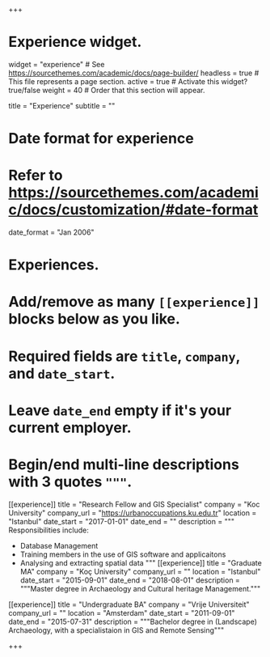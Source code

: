 +++
# Experience widget.
widget = "experience"  # See https://sourcethemes.com/academic/docs/page-builder/
headless = true  # This file represents a page section.
active = true  # Activate this widget? true/false
weight = 40  # Order that this section will appear.

title = "Experience"
subtitle = ""

# Date format for experience
#   Refer to https://sourcethemes.com/academic/docs/customization/#date-format
date_format = "Jan 2006"

# Experiences.
#   Add/remove as many `[[experience]]` blocks below as you like.
#   Required fields are `title`, `company`, and `date_start`.
#   Leave `date_end` empty if it's your current employer.
#   Begin/end multi-line descriptions with 3 quotes `"""`.
[[experience]]
  title = "Research Fellow and GIS Specialist"
  company = "Koc University"
  company_url = "https://urbanoccupations.ku.edu.tr"
  location = "Istanbul"
  date_start = "2017-01-01"
  date_end = ""
  description = """
  Responsibilities include:
  
  * Database Management
  * Training members in the use of GIS software and applicaitons
  * Analysing and extracting spatial data
  """
[[experience]]
  title = "Graduate MA"
  company = "Koç University"
  company_url = ""
  location = "Istanbul"
  date_start = "2015-09-01"
  date_end = "2018-08-01"
  description = """Master degree in Archaeology and Cultural heritage Management."""

[[experience]]
  title = "Undergraduate BA"
  company = "Vrije Universiteit"
  company_url = ""
  location = "Amsterdam"
  date_start = "2011-09-01"
  date_end = "2015-07-31"
  description = """Bachelor degree in (Landscape) Archaeology, with a specialistaion in GIS and Remote Sensing"""

+++
